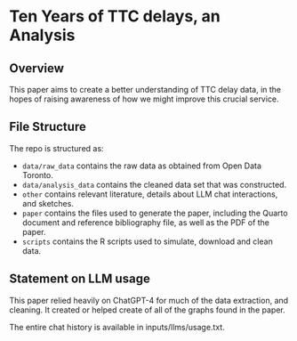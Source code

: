 # Ten Years of TTC delays, an Analysis

## Overview
This paper aims to create a better understanding of TTC delay data, in the hopes of raising awareness of how we
might improve this crucial service.

## File Structure

The repo is structured as:

-   `data/raw_data` contains the raw data as obtained from Open Data Toronto.
-   `data/analysis_data` contains the cleaned data set that was constructed.
-   `other` contains relevant literature, details about LLM chat interactions, and sketches.
-   `paper` contains the files used to generate the paper, including the Quarto document and reference bibliography file, as well as the PDF of the paper.
-   `scripts` contains the R scripts used to simulate, download and clean data.


## Statement on LLM usage

This paper relied heavily on ChatGPT-4 for much of the data extraction, and cleaning. It
created or helped create of all of the graphs found in the paper.

The entire chat history is available in inputs/llms/usage.txt.